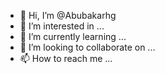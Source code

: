 - 👋 Hi, I’m @Abubakarhg
- 👀 I’m interested in ...
- 🌱 I’m currently learning ...
- 💞️ I’m looking to collaborate on ...
- 📫 How to reach me ...

<!---
Abubakarhg/Abubakarhg is a ✨ special ✨ repository because its `README.md` (this file) appears on your GitHub profile.
You can click the Preview link to take a look at your changes.
--->
